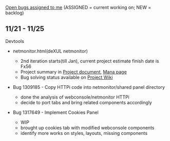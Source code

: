 [Open bugs assigned to me](https://bugzilla.mozilla.org/buglist.cgi?quicksearch=assignee%3Agasolin%40mozilla.com) (ASSIGNED = current working on; NEW = backlog)

## 11/21 - 11/25

Devtools

- netmonitor.html(deXUL netmonitor)
  - 2nd iteration starts(till Jan), current project estimate finish date is Fx56
  - Project summary in [Project document], [Mana page]
  - Bug solving status available on [Project Wiki]

- Bug 1309185 - Copy HTTPi code into netmonitor/shared panel directory
  - done the analysis of webconsole/netmonitor HTTPi
  - decide to port tabs and bring related components accordingly

- Bug 1317649 - Implement Cookies Panel
  - WIP
  - brought up cookies tab with modified webconsole components
  - identify more works on styles, layouts, missing components

[Project document]: https://docs.google.com/document/d/19lyV04YtfX9X5ev2rhFeIuQPaVApgl8qdFpe4Rw4Np4/edit
[Mana page]: https://mana.mozilla.org/wiki/display/PM/Netmonitor+Project+Update
[Project Wiki]:  https://wiki.mozilla.org/DevTools/Netmonitor
